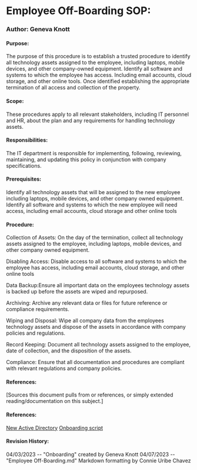 # Employee Off-Boarding SOP:
### Author: Geneva Knott 
#### Purpose:
The purpose of this procedure is to establish a trusted procedure to identify all technology assets assigned to the employee, including laptops, mobile devices, and other company-owned equipment. Identify all software and systems to which the employee has access. Including email accounts, cloud storage, and other online tools. Once identified establishing the appropriate termination of all access and collection of the property. 
#### Scope:
These procedures apply to all relevant stakeholders, including IT personnel and HR, about the plan and any requirements for handling technology assets. 
#### Responsibilities:
The IT department is  responsible for implementing, following, reviewing, maintaining, and updating this policy in conjunction with company specifications. 
#### Prerequisites:
Identify all technology assets that will be assigned to the new employee including laptops, mobile devices, and other company owned equipment. Identify all software and systems to which the new employee will need access, including email accounts, cloud storage and other online tools

#### Procedure:
Collection of Assets: On the day of the termination, collect all technology assets assigned to the employee, including laptops, mobile devices, and other company owned equipment. 

Disabling Access: Disable access to all software and systems to which the employee has access, including email accounts, cloud storage, and other online tools

Data Backup:Ensure all important data on the employees technology assets is backed up before the assets are wiped and repurposed.

Archiving: Archive any relevant data or files for future reference or compliance requirements.

Wiping and Disposal: Wipe all company data from the employees technology assets and dispose of the assets in accordance with company policies and regulations. 

Record Keeping: Document all technology assets assigned to the employee, date of collection, and the disposition of the assets. 

Compliance: Ensure that all documentation and procedures are compliant with relevant regulations and company policies. 
#### References:
[Sources this document pulls from or references, or simply extended reading/documentation on this subject.]

#### References:

[New Active Directory](https://blog.netwrix.com/2018/06/07/how-to-create-new-active-directory-users-with-powershell/)
[Onboarding script](https://adamtheautomator.com/powershell-onboarding-script/)


#### Revision History:
04/03/2023 -- "Onboarding" created by Geneva Knott
04/07/2023 -- "Employee Off-Boarding.md" Markdown formatting by Connie Uribe Chavez

